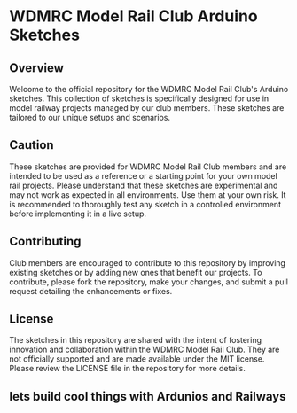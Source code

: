 # WDMRC Model Rail Club Arduino Sketches

## Overview
Welcome to the official repository for the WDMRC Model Rail Club's Arduino sketches. This collection of sketches is specifically designed for use in model railway projects managed by our club members. These sketches are tailored to our unique setups and scenarios.

## Caution
These sketches are provided for WDMRC Model Rail Club members and are intended to be used as a reference or a starting point for your own model rail projects. Please understand that these sketches are experimental and may not work as expected in all environments. Use them at your own risk. It is recommended to thoroughly test any sketch in a controlled environment before implementing it in a live setup.

## Contributing
Club members are encouraged to contribute to this repository by improving existing sketches or by adding new ones that benefit our projects. To contribute, please fork the repository, make your changes, and submit a pull request detailing the enhancements or fixes.

## License
The sketches in this repository are shared with the intent of fostering innovation and collaboration within the WDMRC Model Rail Club. They are not officially supported and are made available under the MIT license. Please review the LICENSE file in the repository for more details.

## lets build cool things with Ardunios and Railways #################################